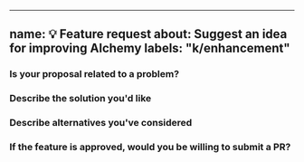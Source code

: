 
---
name: 💡 Feature request
about: Suggest an idea for improving Alchemy
labels: "k/enhancement"
---

### Is your proposal related to a problem?

<!--
  Provide a clear and concise description of what the problem is.
  For example, "I'm always frustrated when..."
-->

### Describe the solution you'd like

<!--
  Provide a clear and concise description of what you want to happen.
-->

### Describe alternatives you've considered

<!-- Provide your answer here. -->

### If the feature is approved, would you be willing to submit a PR?

<!-- Provide your answer here. -->

